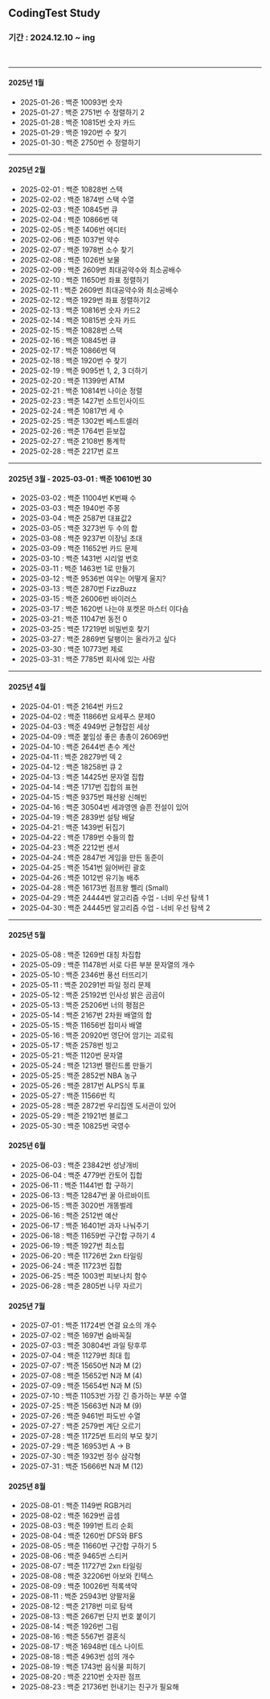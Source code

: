 ## CodingTest Study
### 기간 : 2024.12.10 ~ ing

<br>

---

#### 2025년 1월
- 2025-01-26 : 백준 10093번 숫자
- 2025-01-27 : 백준 2751번 수 정렬하기 2
- 2025-01-28 : 백준 10815번 숫자 카드 
- 2025-01-29 : 백준 1920번 수 찾기
- 2025-01-30 : 백준 2750번 수 정렬하기

---

#### 2025년 2월
- 2025-02-01 : 백준 10828번 스택
- 2025-02-02 : 백준 1874번 스택 수열
- 2025-02-03 : 백준 10845번 큐
- 2025-02-04 : 백준 10866번 덱
- 2025-02-05 : 백준 1406번 에디터
- 2025-02-06 : 백준 1037번 약수
- 2025-02-07 : 백준 1978번 소수 찾기
- 2025-02-08 : 백준 1026번 보물
- 2025-02-09 : 백준 2609번 최대공약수와 최소공배수
- 2025-02-10 : 백준 11650번 좌표 정렬하기
- 2025-02-11 : 백준 2609번 최대공약수와 최소공배수
- 2025-02-12 : 백준 1929번 좌표 정렬하기2
- 2025-02-13 : 백준 10816번 숫자 카드2
- 2025-02-14 : 백준 10815번 숫자 카드
- 2025-02-15 : 백준 10828번 스택
- 2025-02-16 : 백준 10845번 큐
- 2025-02-17 : 백준 10866번 덱
- 2025-02-18 : 백준 1920번 수 찾기
- 2025-02-19 : 백준 9095번 1, 2, 3 더하기
- 2025-02-20 : 백준 11399번 ATM
- 2025-02-21 : 백준 10814번 나이순 정렬
- 2025-02-23 : 백준 1427번 소트인사이드
- 2025-02-24 : 백준 10817번 세 수
- 2025-02-25 : 백준 1302번 베스트셀러
- 2025-02-26 : 백준 1764번 듣보잡
- 2025-02-27 : 백준 2108번 통계학
- 2025-02-28 : 백준 2217번 로프

---

#### 2025년 3월 - 2025-03-01 : 백준 10610번 30
- 2025-03-02 : 백준 11004번 K번째 수
- 2025-03-03 : 백준 1940번 주몽
- 2025-03-04 : 백준 2587번 대표값2
- 2025-03-05 : 백준 3273번 두 수의 합
- 2025-03-08 : 백준 9237번 이장님 초대
- 2025-03-09 : 백준 11652번 카드 문제
- 2025-03-10 : 백준 1431번 시리얼 번호
- 2025-03-11 : 백준 1463번 1로 만들기
- 2025-03-12 : 백준 9536번 여우는 어떻게 울지?
- 2025-03-13 : 백준 2870번 FizzBuzz
- 2025-03-15 : 백준 26006번 바이러스
- 2025-03-17 : 백준 1620번 나는야 포켓몬 마스터 이다솜
- 2025-03-21 : 백준 11047번 동전 0
- 2025-03-25 : 백준 17219번 비밀번호 찾기
- 2025-03-27 : 백준 2869번 달팽이는 올라가고 싶다
- 2025-03-30 : 백준 10773번 제로
- 2025-03-31 : 백준 7785번 회사에 있는 사람

---


#### 2025년 4월 
- 2025-04-01 : 백준 2164번 카드2
- 2025-04-02 : 백준 11866번 요세푸스 문제0
- 2025-04-03 : 백준 4949번 균형잡힌 세상
- 2025-04-09 : 백준 붙임성 좋은 총총이 26069번
- 2025-04-10 : 백준 2644번 촌수 계산
- 2025-04-11 : 백준 28279번 덱 2
- 2025-04-12 : 백준 18258번 큐 2
- 2025-04-13 : 백준 14425번 문자열 집합
- 2025-04-14 : 백준 1717번 집합의 표현
- 2025-04-15 : 백준 9375번 패션왕 신해빈
- 2025-04-16 : 백준 30504번 세과영엔 슬픈 전설이 있어
- 2025-04-19 : 백준 2839번 설탕 배달
- 2025-04-21 : 백준 1439번 뒤집기
- 2025-04-22 : 백준 1789번 수들의 합
- 2025-04-23 : 백준 2212번 센서
- 2025-04-24 : 백준 2847번 게임을 만든 동준이
- 2025-04-25 : 백준 1541번 잃어버린 괄호
- 2025-04-26 : 백준 1012번 유기농 배추 
- 2025-04-28 : 백준 16173번 점프왕 쩰리 (Small)
- 2025-04-29 : 백준 24444번 알고리즘 수업 - 너비 우선 탐색 1
- 2025-04-30 : 백준 24445번 알고리즘 수업 - 너비 우선 탐색 2



---

#### 2025년 5월
- 2025-05-08 : 백준 1269번 대칭 차집합 
- 2025-05-09 : 백준 11478번 서로 다른 부분 문자열의 개수 
- 2025-05-10 : 백준 2346번 풍선 터뜨리기
- 2025-05-11 : 백준 20291번 파일 정리 문제
- 2025-05-12 : 백준 25192번 인사성 밝은 곰곰이 
- 2025-05-13 : 백준 25206번 너의 평점은
- 2025-05-14 : 백준 2167번 2차원 배열의 합
- 2025-05-15 : 백준 11656번 접미사 배열 
- 2025-05-16 : 백준 20920번 영단어 암기는 괴로워
- 2025-05-17 : 백준 2578번 빙고
- 2025-05-21 : 백준 1120번 문자열
- 2025-05-24 : 백준 1213번 팰린드롬 만들기
- 2025-05-25 : 백준 2852번 NBA 농구
- 2025-05-26 : 백준 2817번 ALPS식 투표 
- 2025-05-27 : 백준 11566번 킥
- 2025-05-28 : 백준 2872번 우리집엔 도서관이 있어
- 2025-05-29 : 백준 21921번 블로그 
- 2025-05-30 : 백준 10825번 국영수 

#### 2025년 6월
- 2025-06-03 : 백준 23842번 성냥개비 
- 2025-06-04 : 백준 4779번 칸토어 집합 
- 2025-06-11 : 백준 11441번 합 구하기
- 2025-06-13 : 백준 12847번 꿀 아르바이트 
- 2025-06-15 : 백준 3020번 개똥벌레
- 2025-06-16 : 백준 2512번 예산 
- 2025-06-17 : 백준 16401번 과자 나눠주기
- 2025-06-18 : 백준 11659번 구간합 구하기 4
- 2025-06-19 : 백준 1927번 최소힙 
- 2025-06-20 : 백준 11726번 2xn 타일링
- 2025-06-24 : 백준 11723번 집합 
- 2025-06-25 : 백준 1003번 피보나치 함수
- 2025-06-28 : 백준 2805번 나무 자르기

#### 2025년 7월
- 2025-07-01 : 백준 11724번 연결 요소의 개수
- 2025-07-02 : 백준 1697번 숨바꼭질
- 2025-07-03 : 백준 30804번 과일 탕후루 
- 2025-07-04 : 백준 11279번 최대 힙
- 2025-07-07 : 백준 15650번 N과 M (2)
- 2025-07-08 : 백준 15652번 N과 M (4)
- 2025-07-09 : 백준 15654번 N과 M (5)
- 2025-07-10 : 백준 11053번 가장 긴 증가하는 부분 수열
- 2025-07-25 : 백준 15663번 N과 M (9)
- 2025-07-26 : 백준 9461번 파도반 수열
- 2025-07-27 : 백준 2579번 계단 오르기
- 2025-07-28 : 백준 11725번 트리의 부모 찾기
- 2025-07-29 : 백준 16953번 A -> B
- 2025-07-30 : 백준 1932번 정수 삼각형
- 2025-07-31 : 백준 15666번 N과 M (12) 

#### 2025년 8월
- 2025-08-01 : 백준 1149번 RGB거리
- 2025-08-02 : 백준 1629번 곱셈
- 2025-08-03 : 백준 1991번 트리 순회
- 2025-08-04 : 백준 1260번 DFS와 BFS
- 2025-08-05 : 백준 11660번 구간합 구하기 5
- 2025-08-06 : 백준 9465번 스티커
- 2025-08-07 : 백준 11727번 2xn 타일링
- 2025-08-08 : 백준 32206번 아보와 킨텍스
- 2025-08-09 : 백준 10026번 적록색약
- 2025-08-11 : 백준 25943번 양팔저울
- 2025-08-12 : 백준 2178번 미로 탐색
- 2025-08-13 : 백준 2667번 단지 번호 붙이기
- 2025-08-14 : 백준 1926번 그림
- 2025-08-16 : 백준 5567번 결혼식
- 2025-08-17 : 백준 16948번 데스 나이트 
- 2025-08-18 : 백준 4963번 섬의 개수
- 2025-08-19 : 백준 1743번 음식물 피하기
- 2025-08-20 : 백준 2210번 숫자판 점프 
- 2025-08-23 : 백준 21736번 헌내기는 친구가 필요해
